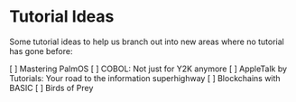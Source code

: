 # Tutorial Ideas

Some tutorial ideas to help us branch out into new areas where no tutorial has gone before:

[ ] Mastering PalmOS
[ ] COBOL: Not just for Y2K anymore
[ ] AppleTalk by Tutorials: Your road to the information superhighway
[ ] Blockchains with BASIC
[ ] Birds of Prey
